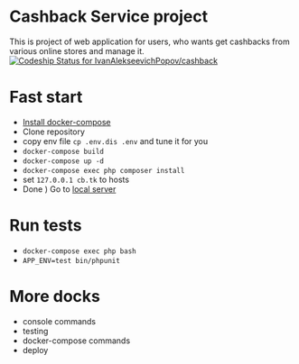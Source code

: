 Cashback Service project
==========

This is project of web application for users, who wants get cashbacks from various online stores and manage it.
[ ![Codeship Status for IvanAlekseevichPopov/cashback](https://app.codeship.com/projects/64b516c0-425c-0136-640e-6e467d7daecf/status?branch=master)](https://app.codeship.com/projects/291542)

Fast start
==========

* [Install docker-compose](https://docs.docker.com/compose/install/)
* Clone repository
* copy env file `cp .env.dis .env` and tune it for you
* `docker-compose build`
* `docker-compose up -d`
* `docker-compose exec php composer install`
* set `127.0.0.1 cb.tk` to hosts
* Done ) Go to [local server](http://localhost)

Run tests
=========
* `docker-compose exec php bash`
* `APP_ENV=test bin/phpunit`

More docks
==========

* console commands
* testing
* docker-compose commands
* deploy
